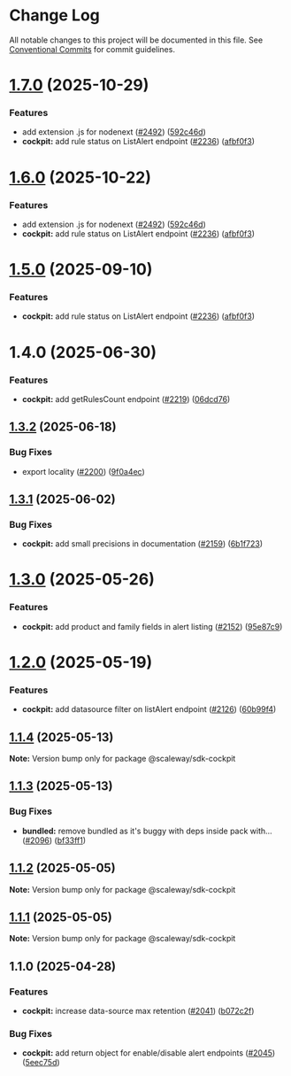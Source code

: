 # Change Log

All notable changes to this project will be documented in this file.
See [Conventional Commits](https://conventionalcommits.org) for commit guidelines.

# [1.7.0](https://github.com/scaleway/scaleway-sdk-js/compare/@scaleway/sdk-cockpit@1.4.0...@scaleway/sdk-cockpit@1.7.0) (2025-10-29)

### Features

- add extension .js for nodenext ([#2492](https://github.com/scaleway/scaleway-sdk-js/issues/2492)) ([592c46d](https://github.com/scaleway/scaleway-sdk-js/commit/592c46df916c5b8b35f26c13b626eee797970f5d))
- **cockpit:** add rule status on ListAlert endpoint ([#2236](https://github.com/scaleway/scaleway-sdk-js/issues/2236)) ([afbf0f3](https://github.com/scaleway/scaleway-sdk-js/commit/afbf0f3a11c97872af66e9948cf5f4bb1f49096a))

# [1.6.0](https://github.com/scaleway/scaleway-sdk-js/compare/@scaleway/sdk-cockpit@1.4.0...@scaleway/sdk-cockpit@1.6.0) (2025-10-22)

### Features

- add extension .js for nodenext ([#2492](https://github.com/scaleway/scaleway-sdk-js/issues/2492)) ([592c46d](https://github.com/scaleway/scaleway-sdk-js/commit/592c46df916c5b8b35f26c13b626eee797970f5d))
- **cockpit:** add rule status on ListAlert endpoint ([#2236](https://github.com/scaleway/scaleway-sdk-js/issues/2236)) ([afbf0f3](https://github.com/scaleway/scaleway-sdk-js/commit/afbf0f3a11c97872af66e9948cf5f4bb1f49096a))

# [1.5.0](https://github.com/scaleway/scaleway-sdk-js/compare/@scaleway/sdk-cockpit@1.4.0...@scaleway/sdk-cockpit@1.5.0) (2025-09-10)

### Features

- **cockpit:** add rule status on ListAlert endpoint ([#2236](https://github.com/scaleway/scaleway-sdk-js/issues/2236)) ([afbf0f3](https://github.com/scaleway/scaleway-sdk-js/commit/afbf0f3a11c97872af66e9948cf5f4bb1f49096a))

# 1.4.0 (2025-06-30)

### Features

- **cockpit:** add getRulesCount endpoint ([#2219](https://github.com/scaleway/scaleway-sdk-js/issues/2219)) ([06dcd76](https://github.com/scaleway/scaleway-sdk-js/commit/06dcd76aff6034d297e5268ca376078fcc9d466a))

## [1.3.2](https://github.com/scaleway/scaleway-sdk-js/compare/@scaleway/sdk-cockpit@1.3.1...@scaleway/sdk-cockpit@1.3.2) (2025-06-18)

### Bug Fixes

- export locality ([#2200](https://github.com/scaleway/scaleway-sdk-js/issues/2200)) ([9f0a4ec](https://github.com/scaleway/scaleway-sdk-js/commit/9f0a4ec19e377cd90c5829604467c09a2088a38c))

## [1.3.1](https://github.com/scaleway/scaleway-sdk-js/compare/@scaleway/sdk-cockpit@1.3.0...@scaleway/sdk-cockpit@1.3.1) (2025-06-02)

### Bug Fixes

- **cockpit:** add small precisions in documentation ([#2159](https://github.com/scaleway/scaleway-sdk-js/issues/2159)) ([6b1f723](https://github.com/scaleway/scaleway-sdk-js/commit/6b1f723bb4b6d157b3c8365055ef46c1006c8041))

# [1.3.0](https://github.com/scaleway/scaleway-sdk-js/compare/@scaleway/sdk-cockpit@1.2.0...@scaleway/sdk-cockpit@1.3.0) (2025-05-26)

### Features

- **cockpit:** add product and family fields in alert listing ([#2152](https://github.com/scaleway/scaleway-sdk-js/issues/2152)) ([95e87c9](https://github.com/scaleway/scaleway-sdk-js/commit/95e87c954e7af79b7fb06c1e5170e4b6a411738b))

# [1.2.0](https://github.com/scaleway/scaleway-sdk-js/compare/@scaleway/sdk-cockpit@1.1.4...@scaleway/sdk-cockpit@1.2.0) (2025-05-19)

### Features

- **cockpit:** add datasource filter on listAlert endpoint ([#2126](https://github.com/scaleway/scaleway-sdk-js/issues/2126)) ([60b99f4](https://github.com/scaleway/scaleway-sdk-js/commit/60b99f4291f9de145da77a8b578eb3358aa31c38))

## [1.1.4](https://github.com/scaleway/scaleway-sdk-js/compare/@scaleway/sdk-cockpit@1.1.3...@scaleway/sdk-cockpit@1.1.4) (2025-05-13)

**Note:** Version bump only for package @scaleway/sdk-cockpit

## [1.1.3](https://github.com/scaleway/scaleway-sdk-js/compare/@scaleway/sdk-cockpit@1.1.0...@scaleway/sdk-cockpit@1.1.3) (2025-05-13)

### Bug Fixes

- **bundled:** remove bundled as it's buggy with deps inside pack with… ([#2096](https://github.com/scaleway/scaleway-sdk-js/issues/2096)) ([bf33ff1](https://github.com/scaleway/scaleway-sdk-js/commit/bf33ff1f9cdd951add94817dac27239c86ef5437))

## [1.1.2](https://github.com/scaleway/scaleway-sdk-js/compare/@scaleway/sdk-cockpit@1.1.0...@scaleway/sdk-cockpit@1.1.2) (2025-05-05)

**Note:** Version bump only for package @scaleway/sdk-cockpit

## [1.1.1](https://github.com/scaleway/scaleway-sdk-js/compare/@scaleway/sdk-cockpit@1.1.0...@scaleway/sdk-cockpit@1.1.1) (2025-05-05)

**Note:** Version bump only for package @scaleway/sdk-cockpit

## 1.1.0 (2025-04-28)

### Features

- **cockpit:** increase data-source max retention ([#2041](https://github.com/scaleway/scaleway-sdk-js/issues/2041)) ([b072c2f](https://github.com/scaleway/scaleway-sdk-js/commit/b072c2f3eb5f1aa72d5e5f9b2c44039102269c9b))

### Bug Fixes

- **cockpit:** add return object for enable/disable alert endpoints ([#2045](https://github.com/scaleway/scaleway-sdk-js/issues/2045)) ([5eec75d](https://github.com/scaleway/scaleway-sdk-js/commit/5eec75d798fcfddb9e6264b85c90798779eb231e))
